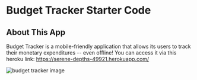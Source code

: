# Budget Tracker Starter Code
## About This App
 Budget Tracker is a mobile-friendly application that allows its users to track their monetary expenditures -- even offline!
 You can access it via this heroku link: https://serene-depths-49921.herokuapp.com/

![budget tracker image](https://user-images.githubusercontent.com/78828750/127799327-2e44e7c3-b338-4d5e-a79c-bba874a7fc27.png)

